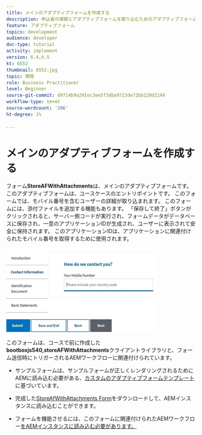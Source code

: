 ```yaml
---
title: メインのアダプティブフォームを作成する
description: 申込者の情報とアダプティブフォームを取り込むためのアダプティブフォームを作成し、保存されたアダプティブフォームを取得する
feature: アダプティブフォーム
topics: development
audience: developer
doc-type: tutorial
activity: implement
version: 6.4,6.5
kt: 6552
thumbnail: 6552.jpg
topic: 開発
role: Business Practitioner
level: Beginner
source-git-commit: d9714b9a291ec3ee5f3dba9723de72bb120d2149
workflow-type: tm+mt
source-wordcount: '206'
ht-degree: 1%

---
```



# メインのアダプティブフォームを作成する

フォーム&#x200B;**StoreAFWithAttachments**&#x200B;は、メインのアダプティブフォームです。 このアダプティブフォームは、ユースケースのエントリポイントです。 このフォームでは、モバイル番号を含むユーザーの詳細が取り込まれます。 このフォームには、添付ファイルを追加する機能もあります。 「保存して終了」ボタンがクリックされると、サーバー側コードが実行され、フォームデータがデータベースに保存され、一意のアプリケーションIDが生成され、ユーザーに表示されて安全に保持されます。 このアプリケーションIDは、アプリケーションに関連付けられたモバイル番号を取得するために使用されます。

![主申請書](assets/6552.JPG)

このフォームは、コースで前に作成した&#x200B;**bootboxjs540,storeAFWithAttachments**&#x200B;クライアントライブラリと、フォーム送信時にトリガーされるAEMワークフローに関連付けられています。


* サンプルフォームは、サンプルフォームが正しくレンダリングされるためにAEMに読み込む必要がある、[カスタムのアダプティブフォームテンプレート](assets/custom-template-with-page-component.zip)に基づいています。

* 完成した[StoreAfWithAttachments Form](assets/store-af-with-attachments-form.zip)をダウンロードして、AEMインスタンスに読み込むことができます。

* フォームを機能させるには、このフォームに関連付けられたAEMワークフロー[をAEMインスタンスに読み込む必要があります。](assets/workflow-model-store-af-with-attachments.zip)



